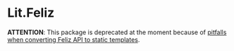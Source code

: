 # Lit.Feliz

**ATTENTION**: This package is deprecated at the moment because of [pitfalls when converting Feliz API to static templates](https://github.com/alfonsogarciacaro/Fable.Lit/issues/8#issuecomment-910183152).